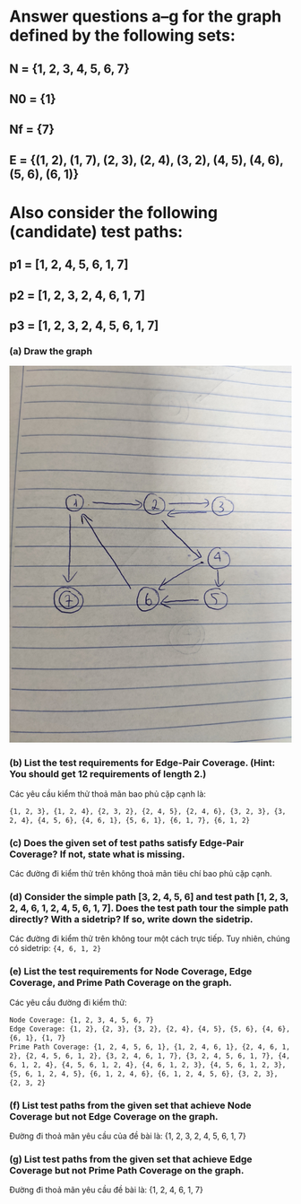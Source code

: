 # Answer questions a–g for the graph defined by the following sets:
## N = {1, 2, 3, 4, 5, 6, 7}
## N0 = {1}
## Nf = {7}
## E = {(1, 2), (1, 7), (2, 3), (2, 4), (3, 2), (4, 5), (4, 6), (5, 6), (6, 1)}
# Also consider the following (candidate) test paths:
## p1 = [1, 2, 4, 5, 6, 1, 7]
## p2 = [1, 2, 3, 2, 4, 6, 1, 7]
## p3 = [1, 2, 3, 2, 4, 5, 6, 1, 7]

### (a) Draw the graph
![](Images/IMG_20201008_173755.jpg)

### (b) List the test requirements for Edge-Pair Coverage. (Hint: You should get 12 requirements of length 2.)

Các yêu cầu kiểm thử thoả mãn bao phủ cặp cạnh là: 
```
{1, 2, 3}, {1, 2, 4}, {2, 3, 2}, {2, 4, 5}, {2, 4, 6}, {3, 2, 3}, {3, 2, 4}, {4, 5, 6}, {4, 6, 1}, {5, 6, 1}, {6, 1, 7}, {6, 1, 2}
```

### (c) Does the given set of test paths satisfy Edge-Pair Coverage? If not, state what is missing.

Các đường đi kiểm thử trên không thoả mãn tiêu chí bao phủ cặp cạnh.

### (d) Consider the simple path [3, 2, 4, 5, 6] and test path [1, 2, 3, 2, 4, 6, 1, 2, 4, 5, 6, 1, 7]. Does the test path tour the simple path directly? With a sidetrip? If so, write down the sidetrip.

Các đường đi kiểm thử trên không tour một cách trực tiếp. Tuy nhiên, chúng có sidetrip: ```{4, 6, 1, 2}```

### (e) List the test requirements for Node Coverage, Edge Coverage, and Prime Path Coverage on the graph.

Các yêu cầu đường đi kiểm thử:
```
Node Coverage: {1, 2, 3, 4, 5, 6, 7}
Edge Coverage: {1, 2}, {2, 3}, {3, 2}, {2, 4}, {4, 5}, {5, 6}, {4, 6}, {6, 1}, {1, 7}
Prime Path Coverage: {1, 2, 4, 5, 6, 1}, {1, 2, 4, 6, 1}, {2, 4, 6, 1, 2}, {2, 4, 5, 6, 1, 2}, {3, 2, 4, 6, 1, 7}, {3, 2, 4, 5, 6, 1, 7}, {4, 6, 1, 2, 4}, {4, 5, 6, 1, 2, 4}, {4, 6, 1, 2, 3}, {4, 5, 6, 1, 2, 3}, {5, 6, 1, 2, 4, 5}, {6, 1, 2, 4, 6}, {6, 1, 2, 4, 5, 6}, {3, 2, 3}, {2, 3, 2}
```

### (f) List test paths from the given set that achieve Node Coverage but not Edge Coverage on the graph.

Đường đi thoả mãn yêu cầu của đề bài là: 
{1, 2, 3, 2, 4, 5, 6, 1, 7}

### (g) List test paths from the given set that achieve Edge Coverage but not Prime Path Coverage on the graph.

Đường đi thoả mãn yêu cầu đề bài là: 
{1, 2, 4, 6, 1, 7}